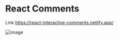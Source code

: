 # React Comments
Link
https://react-interactive-comments.netlify.app/

![image](https://user-images.githubusercontent.com/25538870/174337963-fc80eccb-4bff-4529-b31b-4f4fac624ba6.png)

